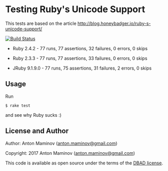 # Testing Ruby's Unicode Support

This tests are based on the article http://blog.honeybadger.io/ruby-s-unicode-support/

[![Build Status](https://travis-ci.org/mamantoha/unicode_test.svg?branch=master)](https://travis-ci.org/mamantoha/unicode_test)

* Ruby 2.4.2 - 77 runs, 77 assertions, 32 failures, 0 errors, 0 skips

* Ruby 2.3.3 - 77 runs, 77 assertions, 33 failures, 0 errors, 0 skips

* JRuby 9.1.9.0 - 77 runs, 75 assertions, 31 failures, 2 errors, 0 skips

## Usage

Run

```
$ rake test
```

and see why Ruby sucks :)

## License and Author

Author: Anton Maminov (anton.maminov@gmail.com)

Copyright: 2017 Anton Maminov (anton.maminov@gmail.com)

This code is available as open source under the terms of the [DBAD license](https://github.com/philsturgeon/dbad/blob/master/LICENSE.md).

